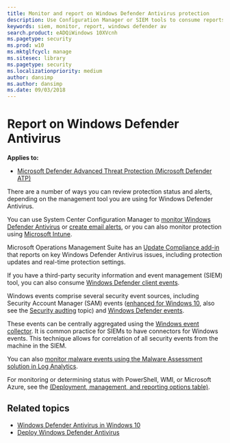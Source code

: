 ```yaml
---
title: Monitor and report on Windows Defender Antivirus protection
description: Use Configuration Manager or SIEM tools to consume reports, and monitor Windows Defender AV with PowerShell and WMI.
keywords: siem, monitor, report, windows defender av
search.product: eADQiWindows 10XVcnh
ms.pagetype: security
ms.prod: w10
ms.mktglfcycl: manage
ms.sitesec: library
ms.pagetype: security
ms.localizationpriority: medium
author: dansimp
ms.author: dansimp
ms.date: 09/03/2018
---
```


# Report on Windows Defender Antivirus

**Applies to:**

- [Microsoft Defender Advanced Threat Protection (Microsoft Defender ATP)](https://go.microsoft.com/fwlink/p/?linkid=2069559)

There are a number of ways you can review protection status and alerts, depending on the management tool you are using for Windows Defender Antivirus.

You can use System Center Configuration Manager to [monitor Windows Defender Antivirus](https://docs.microsoft.com/sccm/protect/deploy-use/monitor-endpoint-protection) or [create email alerts](https://docs.microsoft.com/sccm/protect/deploy-use/endpoint-configure-alerts), or you can also monitor protection using [Microsoft Intune](https://docs.microsoft.com/intune/introduction-intune).  

Microsoft Operations Management Suite has an [Update Compliance add-in](/windows/deployment/update/update-compliance-get-started) that reports on key Windows Defender Antivirus issues, including protection updates and real-time protection settings.


If you have a third-party security information and event management (SIEM) tool, you can also consume [Windows Defender client events](https://msdn.microsoft.com/library/windows/desktop/aa964766(v=vs.85).aspx). 

Windows events comprise several security event sources, including Security Account Manager (SAM) events ([enhanced for Windows 10](https://technet.microsoft.com/library/mt431757.aspx), also see the [Security audting](/windows/device-security/auditing/security-auditing-overview) topic) and  [Windows Defender events](troubleshoot-windows-defender-antivirus.md). 

These events can be centrally aggregated using the [Windows event collector](https://msdn.microsoft.com/library/windows/desktop/bb427443(v=vs.85).aspx). It is common practice for SIEMs to have connectors for Windows events. This technique allows for correlation of all security events from the machine in the SIEM. 

You can also [monitor malware events using the Malware Assessment solution in Log Analytics](https://docs.microsoft.com/azure/log-analytics/log-analytics-malware).

For monitoring or determining status with PowerShell, WMI, or Microsoft Azure, see the [(Deployment, management, and reporting options table)](deploy-manage-report-windows-defender-antivirus.md#ref2).

## Related topics

- [Windows Defender Antivirus in Windows 10](windows-defender-antivirus-in-windows-10.md)
- [Deploy Windows Defender Antivirus](deploy-manage-report-windows-defender-antivirus.md)
